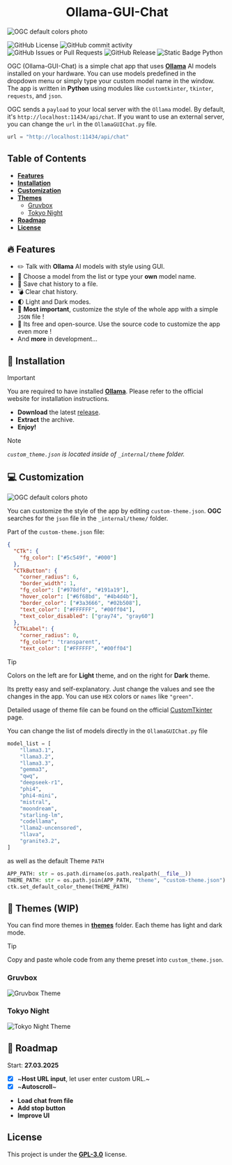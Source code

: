 <div align="center">
    <h1> Ollama-GUI-Chat </h1>
</div>

![OGC default colors photo](src/Ollama_default_colors2.png)

![GitHub License](https://img.shields.io/github/license/tomteipl/Ollama-GUI-Chat?style=for-the-badge&logo=apache&logoSize=auto&labelColor=%235c549f&color=orange)
![GitHub commit activity](https://img.shields.io/github/commit-activity/t/tomteipl/Ollama-GUI-Chat?style=for-the-badge&logo=githubactions&logoColor=black&logoSize=auto&labelColor=%235c549f&color=orange)
![GitHub Issues or Pull Requests](https://img.shields.io/github/issues/tomteipl/Ollama-GUI-Chat?style=for-the-badge&logo=github&logoColor=black&logoSize=auto&labelColor=%235c549f&color=orange)
![GitHub Release](https://img.shields.io/github/v/release/tomteipl/Ollama-GUi-Chat?sort=date&display_name=tag&style=for-the-badge&logo=codesandbox&logoColor=black&logoSize=auto&labelColor=%235c549f&color=orange)
![Static Badge Python](https://img.shields.io/badge/Python-100%25-dark?style=for-the-badge&logo=python&logoColor=black&logoSize=auto&labelColor=%235c549f&color=orange)

OGC (Ollama-GUI-Chat) is a simple chat app that uses **[Ollama](https://ollama.com/)**
AI models installed on your hardware.
You can use models predefined in the dropdown menu
or simply type your custom model name in the window.
The app is written in **Python** using modules
like `customtkinter`, `tkinter`, `requests`, and `json`.

OGC sends a `payload` to your local server with the `Ollama` model.
By default, it's `http://localhost:11434/api/chat`.
If you want to use an external server,
you can change the `url` in the `OllamaGUIChat.py` file.

```python
url = "http://localhost:11434/api/chat"
```

## Table of Contents

* **[Features][1]**
* **[Installation][2]**
* **[Customization][3]**
* **[Themes][4]**
  * [Gruvbox][5]
  * [Tokyo Night][6]
* **[Roadmap][7]**
* **[License](LICENSE)**

[1]: https://github.com/tomteipl/Ollama-GUI-Chat?tab=readme-ov-file#features
[2]: https://github.com/tomteipl/Ollama-GUI-Chat?tab=readme-ov-file#installation
[3]: https://github.com/tomteipl/Ollama-GUI-Chat?tab=readme-ov-file#customization
[4]: https://github.com/tomteipl/Ollama-GUI-Chat?tab=readme-ov-file#themes
[5]: https://github.com/tomteipl/Ollama-GUI-Chat?tab=readme-ov-file#gruvbox
[6]: https://github.com/tomteipl/Ollama-GUI-Chat?tab=readme-ov-file#tokyo-night
[7]: https://github.com/tomteipl/Ollama-GUI-Chat?tab=readme-ov-file#roadmap

## 🔥 Features

* ✏️ Talk with **Ollama** AI models with style using GUI.
* 📂 Choose a model from the list or type your **own** model name.
* 🔖 Save chat history to a file.
* 💣 Clear chat history.
* 🌓 Light and Dark modes.
* 🌹 **Most important**, customize the style of the whole app with a simple `JSON` file !
* 🎁 Its free and open-source. Use the source code to customize the app even more !
* And **more** in development...

## 👷 Installation

>[!IMPORTANT]
> You are required to have installed **[Ollama](https://ollama.com/)**.
> Please refer to the official website for installation instructions.

* **Download** the latest [release](https://github.com/tomteipl/Ollama-GUI-Chat/releases/latest).
* **Extract** the archive.
* **Enjoy!**

>[!NOTE]
>*`custom_theme.json` is located inside of `_internal/theme` folder.*

## 💻 Customization

![OGC default colors photo](src/Ollama_default_colors1.png)

You can customize the style of the app by editing `custom-theme.json`.
**OGC** searches for the `json` file in the `_internal/theme/` folder.

Part of the `custom-theme.json` file:

```json
{
  "CTk": {
    "fg_color": ["#5c549f", "#000"]
  },
  "CTkButton": {
    "corner_radius": 6,
    "border_width": 1,
    "fg_color": ["#978dfd", "#191a19"],
    "hover_color": ["#6f68bd", "#4b4d4b"],
    "border_color": ["#3a3666", "#02b508"],
    "text_color": ["#FFFFFF", "#00ff04"],
    "text_color_disabled": ["gray74", "gray60"]
  },
  "CTkLabel": {
    "corner_radius": 0,
    "fg_color": "transparent",
    "text_color": ["#FFFFFF", "#00ff04"]
```

>[!TIP]
> Colors on the left are for **Light** theme, and on the right for **Dark** theme.

Its pretty easy and self-explanatory. Just change the values
and see the changes in the app.
You can use `HEX` colors or `names` like `"green"`.

Detailed usage of theme file can be found on
the official [CustomTkinter](https://customtkinter.tomschimansky.com/documentation/)
page.

You can change the list of models directly in the `OllamaGUIChat.py` file

```python
model_list = [
    "llama3.1",
    "llama3.2",
    "llama3.3",
    "gemma3",
    "qwq",
    "deepseek-r1",
    "phi4",
    "phi4-mini",
    "mistral",
    "moondream",
    "starling-lm",
    "codellama",
    "llama2-uncensored",
    "llava",
    "granite3.2",
]
```

as well as the default Theme `PATH`

```python
APP_PATH: str = os.path.dirname(os.path.realpath(__file__))
THEME_PATH: str = os.path.join(APP_PATH, "theme", "custom-theme.json")
ctk.set_default_color_theme(THEME_PATH)
```

## 🎨 Themes (WIP)

You can find more themes in **[themes](themes/)** folder.
Each theme has light and dark mode.

>[!TIP]
>Copy and paste whole code from any theme preset into `custom_theme.json`.

### Gruvbox

![Gruvbox Theme](src/Ollama_gruvbox.png)

### Tokyo Night

![Tokyo Night Theme](src/Ollama-tokyo_night.png)

## 📆 Roadmap

Start: **27.03.2025**

* [x] ~**Host URL input**, let user enter custom URL.~
* [x] ~**Autoscroll**~
* **Load chat from file**
* **Add stop button**
* **Improve UI**

## License

This project is under the [**GPL-3.0**](LICENSE) license.
